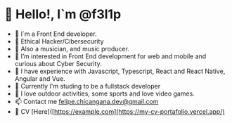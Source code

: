 # 👋 Hello!, I`m @f3l1p

- 🚀 I`m a Front End developer.
- 🎩 Ethical Hacker/Cibersecurity
- 🎸 Also a musician, and music producer.
- 👾 I’m interested in Front End development for web and mobile and curious about Cyber Security.
- 👀 I have experience with Javascript, Typescript, React and React Native, Angular and Vue.
- 📰 Currently I'm studing to be a fullstack developer
- 🌱 I love outdoor activities, some sports and love video games.
- 📫 Contact me felipe.chicangana.dev@gmail.com
- 📎 CV [Here]([https://example.com](https://my-cv-portafolio.vercel.app/)

<!---
f3l1p/f3l1p is a ✨ special ✨ repository because its `README.md` (this file) appears on your GitHub profile.
You can click the Preview link to take a look at your changes.
--->
